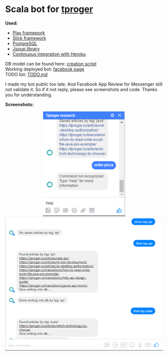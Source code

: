 # Scala bot for [tproger](https://tproger.ru)

**Used:**
* <u>Play framework</u>
* <u>Slick framework</u>
* <u>PostgreSQL</u>
* <u>Jsoup library</u>
* <u>Continuous integration with Heroku</u>

DB model can be found here: [creation script](/create_db.sql)
<br>
Working deployed bot: [facebook page](https://www.facebook.com/tprogerResearch)
<br>
TODO list: [TODO.md](/TODO.md)

I made my bot public too late. And Facebook App Review for Messenger still not validate it.
So if it not reply, please see screenshots and code. Thanks you for understanding.

**Screenshots:**

<p align="center"><img src="/screen_1.png"><img src="/screen_0.png"></p>